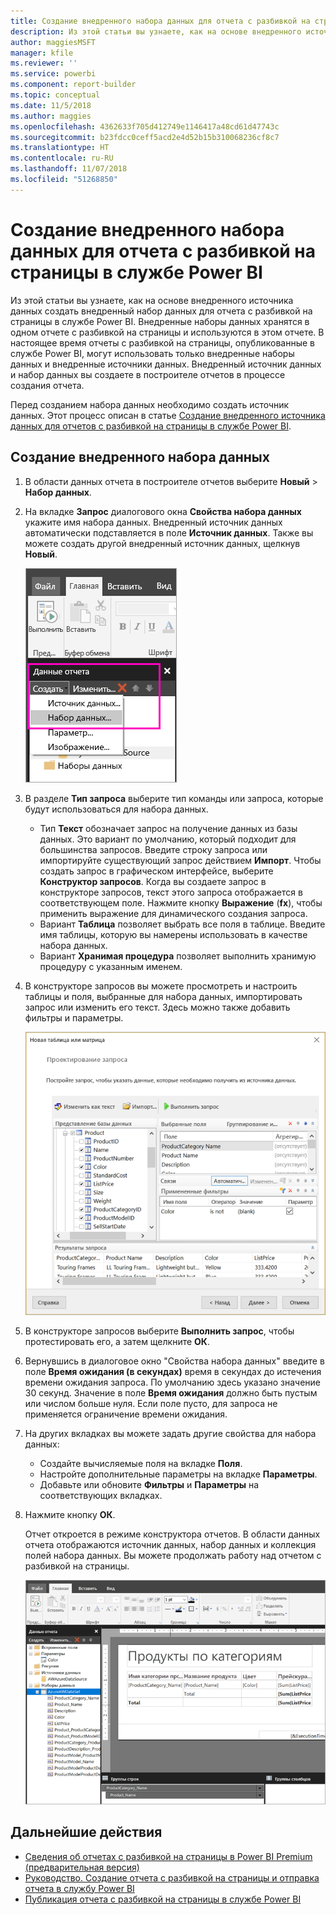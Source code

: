 ```yaml
---
title: Создание внедренного набора данных для отчета с разбивкой на страницы в Power BI | Документация Майкрософт
description: Из этой статьи вы узнаете, как на основе внедренного источника данных создать внедренный набор данных для отчета с разбивкой на страницы в службе Power BI.
author: maggiesMSFT
manager: kfile
ms.reviewer: ''
ms.service: powerbi
ms.component: report-builder
ms.topic: conceptual
ms.date: 11/5/2018
ms.author: maggies
ms.openlocfilehash: 4362633f705d412749e1146417a48cd61d47743c
ms.sourcegitcommit: b23fdcc0ceff5acd2e4d52b15b310068236cf8c7
ms.translationtype: HT
ms.contentlocale: ru-RU
ms.lasthandoff: 11/07/2018
ms.locfileid: "51268850"
---
```

# <a name="create-an-embedded-dataset-for-a-paginated-report-in-the-power-bi-service"></a>Создание внедренного набора данных для отчета с разбивкой на страницы в службе Power BI
Из этой статьи вы узнаете, как на основе внедренного источника данных создать внедренный набор данных для отчета с разбивкой на страницы в службе Power BI. Внедренные наборы данных хранятся в одном отчете с разбивкой на страницы и используются в этом отчете. В настоящее время отчеты с разбивкой на страницы, опубликованные в службе Power BI, могут использовать только внедренные наборы данных и внедренные источники данных. Внедренный источник данных и набор данных вы создаете в построителе отчетов в процессе создания отчета. 

Перед созданием набора данных необходимо создать источник данных. Этот процесс описан в статье [Создание внедренного источника данных для отчетов с разбивкой на страницы в службе Power BI](paginated-reports-embedded-data-source.md).
  
## <a name="create-an-embedded-dataset"></a>Создание внедренного набора данных
  
1. В области данных отчета в построителе отчетов выберите **Новый** > **Набор данных**.

1. На вкладке **Запрос** диалогового окна **Свойства набора данных** укажите имя набора данных. Внедренный источник данных автоматически подставляется в поле **Источник данных**. Также вы можете создать другой внедренный источник данных, щелкнув **Новый**.
 
   ![Новый набор данных](media/paginated-reports-create-embedded-dataset/power-bi-paginated-new-dataset.png)  

3. В разделе **Тип запроса** выберите тип команды или запроса, которые будут использоваться для набора данных. 
    - Тип **Текст** обозначает запрос на получение данных из базы данных. Это вариант по умолчанию, который подходит для большинства запросов. Введите строку запроса или импортируйте существующий запрос действием **Импорт**. Чтобы создать запрос в графическом интерфейсе, выберите **Конструктор запросов**. Когда вы создаете запрос в конструкторе запросов, текст этого запроса отображается в соответствующем поле. Нажмите кнопку **Выражение** (**fx**), чтобы применить выражение для динамического создания запроса. 
    - Вариант **Таблица** позволяет выбрать все поля в таблице. Введите имя таблицы, которую вы намерены использовать в качестве набора данных.
    - Вариант **Хранимая процедура** позволяет выполнить хранимую процедуру с указанным именем.

4. В конструкторе запросов вы можете просмотреть и настроить таблицы и поля, выбранные для набора данных, импортировать запрос или изменить его текст. Здесь можно также добавить фильтры и параметры. 

    ![Конструктор запросов](media/paginated-reports-create-embedded-dataset/power-bi-paginated-embedded-dataset-edit-query.png)

5. В конструкторе запросов выберите **Выполнить запрос**, чтобы протестировать его, а затем щелкните **ОК**.

1. Вернувшись в диалоговое окно "Свойства набора данных" введите в поле **Время ожидания (в секундах)** время в секундах до истечения времени ожидания запроса. По умолчанию здесь указано значение 30 секунд. Значение в поле **Время ожидания** должно быть пустым или числом больше нуля. Если поле пусто, для запроса не применяется ограничение времени ожидания.

7.  На других вкладках вы можете задать другие свойства для набора данных:
    - Создайте вычисляемые поля на вкладке **Поля**.
    - Настройте дополнительные параметры на вкладке **Параметры**.
    - Добавьте или обновите **Фильтры** и **Параметры** на соответствующих вкладках.

8. Нажмите кнопку **ОК**.
 
   Отчет откроется в режиме конструктора отчетов. В области данных отчета отображаются источник данных, набор данных и коллекция полей набора данных. Вы можете продолжать работу над отчетом с разбивкой на страницы.  

    ![Набор данных в представлении конструктора отчетов](media/paginated-reports-create-embedded-dataset/power-bi-paginated-embedded-dataset-report-design-view.png) 
 
## <a name="next-steps"></a>Дальнейшие действия 

- [Сведения об отчетах с разбивкой на страницы в Power BI Premium (предварительная версия)](paginated-reports-report-builder-power-bi.md)  
- [Руководство. Создание отчета с разбивкой на страницы и отправка отчета в службу Power BI](paginated-reports-quickstart-aw.md)
- [Публикация отчета с разбивкой на страницы в службе Power BI](paginated-reports-save-to-power-bi-service.md)

